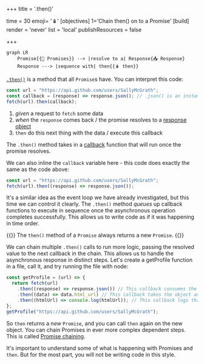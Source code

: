 +++
title = '.then()'

time = 30
emoji= '🪆'
[objectives]
    1='Chain then() on to a Promise'
[build]
  render = 'never'
  list = 'local'
  publishResources = false

+++

```mermaid
graph LR
    Promise{{🤝 Promises}} --> |resolve to a| Response{📤 Response}
    Response ---> |sequence with| then{{🪆️ then}}
```

[`.then()`](https://developer.mozilla.org/en-US/docs/Web/JavaScript/Reference/Global_Objects/Promise/then) is a method that all `Promise`s have. You can interpret this code:

```js
const url = "https://api.github.com/users/SallyMcGrath";
const callback = (response) => response.json(); // .json() is an instance method that exists for all Response objects.
fetch(url).then(callback);
```

1. _given_ a request to `fetch` some data
2. _when_ the `response` comes back / the promise resolves to a [response object](https://developer.mozilla.org/en-US/docs/Web/API/Response)
3. `then` do this next thing with the data / execute this callback

The `.then()` method takes in a [callback](https://www.w3schools.com/js/js_callback.asp) function that will run once the promise resolves.

We can also inline the `callback` variable here - this code does exactly the same as the code above:

```js
const url = "https://api.github.com/users/SallyMcGrath";
fetch(url).then((response) => response.json());
```

It's a similar idea as the event loop we have already investigated, but this time we can control it clearly. The `.then()` method _queues_ up callback functions to execute in sequence once the asynchronous operation completes successfully. This allows us to write code as if it was happening in time order.

{{<note type="tip">}}
The `then()` method of a `Promise` always returns a new `Promise`.
{{</note>}}

We can chain multiple `.then()` calls to run more logic, passing the resolved value to the next callback in the chain. This allows us to handle the asynchronous response in distinct steps. Let's create a getProfile function in a file, call it, and try running the file with node:

```js
const getProfile = (url) => {
  return fetch(url)
    .then((response) => response.json()) // This callback consumes the response string and parses it as JSON into an object.
    .then((data) => data.html_url) // This callback takes the object and gets one property of it.
    .then((htmlUrl) => console.log(htmlUrl)); // This callback logs that property.
};
getProfile("https://api.github.com/users/SallyMcGrath");
```

So `then` returns a _new_ `Promise`, and you can call `then` again on the new object. You can chain Promises in ever more complex dependent steps. This is called [Promise chaining](https://developer.mozilla.org/en-US/docs/Web/JavaScript/Guide/Using_promises#chaining).

It's important to understand some of what is happening with Promises and `then`. But for the most part, you will not be writing code in this style.
